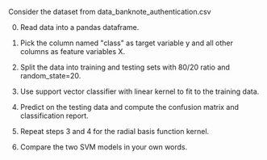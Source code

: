 

Consider the dataset from data_banknote_authentication.csv

0) Read data into a pandas dataframe.

1) Pick the column named "class" as target variable y and all other columns as feature variables X.

2) Split the data into training and testing sets with 80/20 ratio and random_state=20.

3) Use support vector classifier with linear kernel to fit to the training data.

4) Predict on the testing data and compute the confusion matrix and classification report.

5) Repeat steps 3 and 4 for the radial basis function kernel.

6) Compare the two SVM models in your own words.